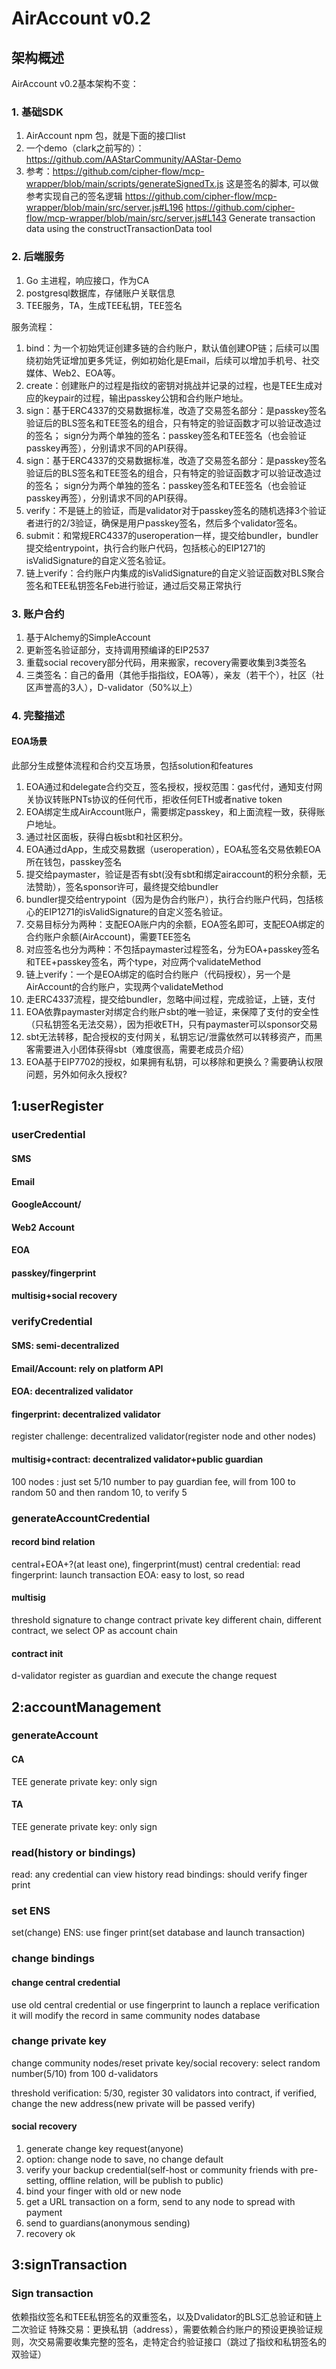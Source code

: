 
# AirAccount v0.2

## 架构概述

AirAccount v0.2基本架构不变：

### 1. 基础SDK

1. AirAccount npm 包，就是下面的接口list
2. 一个demo（clark之前写的）：https://github.com/AAStarCommunity/AAStar-Demo
3. 参考：https://github.com/cipher-flow/mcp-wrapper/blob/main/scripts/generateSignedTx.js
   这是签名的脚本, 可以做参考实现自己的签名逻辑
   https://github.com/cipher-flow/mcp-wrapper/blob/main/src/server.js#L196
   https://github.com/cipher-flow/mcp-wrapper/blob/main/src/server.js#L143
   Generate transaction data using the constructTransactionData tool

### 2. 后端服务

1. Go 主进程，响应接口，作为CA
2. postgresql数据库，存储账户关联信息
3. TEE服务，TA，生成TEE私钥，TEE签名

服务流程：

1. bind：为一个初始凭证创建多链的合约账户，默认值创建OP链；后续可以围绕初始凭证增加更多凭证，例如初始化是Email，后续可以增加手机号、社交媒体、Web2、EOA等。
2. create：创建账户的过程是指纹的密钥对挑战并记录的过程，也是TEE生成对应的keypair的过程，输出passkey公钥和合约账户地址。
3. sign：基于ERC4337的交易数据标准，改造了交易签名部分：是passkey签名验证后的BLS签名和TEE签名的组合，只有特定的验证函数才可以验证改造过的签名；
   sign分为两个单独的签名：passkey签名和TEE签名（也会验证passkey再签），分别请求不同的API获得。
4. sign：基于ERC4337的交易数据标准，改造了交易签名部分：是passkey签名验证后的BLS签名和TEE签名的组合，只有特定的验证函数才可以验证改造过的签名；
   sign分为两个单独的签名：passkey签名和TEE签名（也会验证passkey再签），分别请求不同的API获得。
5. verify：不是链上的验证，而是validator对于passkey签名的随机选择3个验证者进行的2/3验证，确保是用户passkey签名，然后多个validator签名。
6. submit：和常规ERC4337的useroperation一样，提交给bundler，bundler提交给entrypoint，执行合约账户代码，包括核心的EIP1271的isValidSignature的自定义签名验证。
7. 链上verify：合约账户内集成的isValidSignature的自定义验证函数对BLS聚合签名和TEE私钥签名Feb进行验证，通过后交易正常执行

### 3. 账户合约

1. 基于Alchemy的SimpleAccount
2. 更新签名验证部分，支持调用预编译的EIP2537
3. 重载social recovery部分代码，用来搬家，recovery需要收集到3类签名
4. 三类签名：自己的备用（其他手指指纹，EOA等），亲友（若干个），社区（社区声誉高的3人），D-validator（50%以上）

### 4. 完整描述

#### EOA场景

此部分生成整体流程和合约交互场景，包括solution和features

1. EOA通过和delegate合约交互，签名授权，授权范围：gas代付，通知支付网关协议转账PNTs协议的任何代币，拒收任何ETH或者native
   token
2. EOA绑定生成AirAccount账户，需要绑定passkey，和上面流程一致，获得账户地址。
3. 通过社区面板，获得白板sbt和社区积分。
4. EOA通过dApp，生成交易数据（useroperation），EOA私签名交易依赖EOA所在钱包，passkey签名
5. 提交给paymaster，验证是否有sbt(没有sbt和绑定airaccount的积分余额，无法赞助），签名sponsor许可，最终提交给bundler
6. bundler提交给entrypoint（因为是伪合约账户），执行合约账户代码，包括核心的EIP1271的isValidSignature的自定义签名验证。
7. 交易目标分为两种：支配EOA账户内的余额，EOA签名即可，支配EOA绑定的合约账户余额(AirAccount)，需要TEE签名
8. 对应签名也分为两种：不包括paymaster过程签名，分为EOA+passkey签名和TEE+passkey签名，两个type，对应两个validateMethod
9. 链上verify：一个是EOA绑定的临时合约账户（代码授权），另一个是AirAccount的合约账户，实现两个validateMethod
10. 走ERC4337流程，提交给bundler，忽略中间过程，完成验证，上链，支付
11. EOA依靠paymaster对绑定合约账户sbt的唯一验证，来保障了支付的安全性（只私钥签名无法交易），因为拒收ETH，只有paymaster可以sponsor交易
12. sbt无法转移，配合授权的支付网关，私钥忘记/泄露依然可以转移资产，而黑客需要进入小团体获得sbt（难度很高，需要老成员介绍）
13. EOA基于EIP7702的授权，如果拥有私钥，可以移除和更换么？需要确认权限问题，另外如何永久授权?

## 1:userRegister

### userCredential

#### SMS

#### Email

#### GoogleAccount/

#### Web2 Account

#### EOA

#### passkey/fingerprint

#### multisig+social recovery

### verifyCredential

#### SMS: semi-decentralized

#### Email/Account: rely on platform API

#### EOA: decentralized validator

#### fingerprint: decentralized validator

register challenge: decentralized validator(register node and other nodes)

#### multisig+contract: decentralized validator+public guardian

100 nodes : just set 5/10 number to pay guardian fee, will from 100 to random 50
and then random 10, to verify 5

### generateAccountCredential

#### record bind relation

central+EOA+?(at least one), fingerprint(must) central credential: read
fingerprint: launch transaction EOA: easy to lost, so read

#### multisig

threshold signature to change contract private key different chain, different
contract, we select OP as account chain

#### contract init

d-validator register as guardian and execute the change request

## 2:accountManagement

### generateAccount

#### CA

TEE generate private key: only sign

#### TA

TEE generate private key: only sign

### read(history or bindings)

read: any credential can view history read bindings: should verify finger print

### set ENS

set(change) ENS: use finger print(set database and launch transaction)

### change bindings

#### change central credential

use old central credential or use fingerprint to launch a replace verification
it will modify the record in same community nodes database

### change private key

change community nodes/reset private key/social recovery: select random
number(5/10) from 100 d-validators

threshold verification: 5/30, register 30 validators into contract, if verified,
change the new address(new private will be passed verify)

#### social recovery

1. generate change key request(anyone)
2. option: change node to save, no change default
3. verify your backup credential(self-host or community friends with
   pre-setting, offline relation, will be publish to public)
4. bind your finger with old or new node
5. get a URL transaction on a form, send to any node to spread with payment
6. send to guardians(anonymous sending)
7. recovery ok

## 3:signTransaction

### Sign transaction

依赖指纹签名和TEE私钥签名的双重签名，以及Dvalidator的BLS汇总验证和链上二次验证
特殊交易：更换私钥（address），需要依赖合约账户的预设更换验证规则，次交易需要收集完整的签名，走特定合约验证接口（跳过了指纹和私钥签名的双验证）
